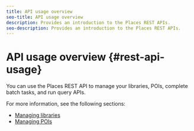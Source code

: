 ```yaml
---
title: API usage overview
seo-title: API usage overview
description: Provides an introduction to the Places REST APIs.
seo-description: Provides an introduction to the Places REST APIs.
---
```


# API usage overview {#rest-api-usage}

You can use the Places REST API to manage your libraries, POIs, complete batch tasks, and run query APIs.

For more information, see the following sections:

* [Managing libraries](/help/places-web-service-api/api-usage/manage-libraries/manage-libraries.md)
* [Managing POIs](/help/places-web-service-api/api-usage/manage-pois/manage-pois.md)
